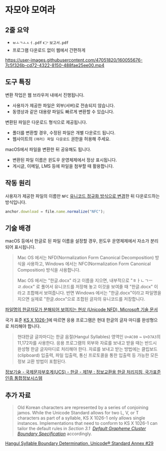 # 자모야 모여라

## 2줄 요약

- `ㅂㅗㄱㅗㅅㅓ.pdf` 👉 `보고서.pdf`
- 프로그램 다운로드 없이 웹에서 간편하게

https://user-images.githubusercontent.com/47051820/160055676-7c5f326b-cd72-4322-8150-488fae25ee00.mp4

## 도구 특징

변환 작업은 웹 브라우저 내에서 진행됩니다.

- 사용자가 제공한 파일은 외부(서버)로 전송되지 않습니다.
- 동영상과 같은 대용량 파일도 빠르게 변환할 수 있습니다.

변환된 파일은 다운로드 형식으로 제공됩니다.

- 폴더를 변환할 경우, 수정된 파일은 개별 다운로드 됩니다.
- 웹사이트의 `(여러) 파일 다운로드` 권한을 허용해 주세요.

macOS에서 파일을 변환한 뒤 공유해도 됩니다.

- 변환된 파일 이름은 윈도우 운영체제에서 정상 표시됩니다.
- 게시글, 이메일, LMS 등에 파일을 첨부할 때 활용합니다.

## 작동 원리

사용자가 제공한 파일의 이름만 `NFC` [유니코드 정규화 방식으로 변경](https://developer.mozilla.org/ko/docs/Web/JavaScript/Reference/Global_Objects/String/normalize)한 뒤 다운로드하는 방식입니다.

```javascript
anchor.download = file.name.normalize("NFC");
```

## 기술 배경

macOS 등에서 한글로 된 파일 이름을 설정할 경우, 윈도우 운영체제에서 자소가 분리되어 표시됩니다.

> Mac OS 에서는 NFD(Normalization Form Canonical Decomposition) 방식을 사용하고, Windows 에서는 NFC(Normalization Form Canonical Composition) 방식을 사용합니다.
>
> Mac OS 에서는 "한글.docx" 라고 이름을 지으면, 내부적으로 "ㅎㅏㄴㄱㅡㄹ.docx" 로 풀어서 유니코드를 저장해 놓고 이것을 보여줄 때 "한글.docx" 이라고 조합해서 보여줍니다. 반면 Windows 에서는 "한글.docx"이라고 파일명을 지으면 실제로 "한글.docx"으로 조합된 글자의 유니코드를 저장합니다.

[파일명의 한글자모가 분해되어 보여지는 현상 (Unicode NFD), Microsoft 기술 문서](https://docs.microsoft.com/ko-kr/archive/blogs/spsofficesupportko/%ED%8C%8C%EC%9D%BC%EB%AA%85%EC%9D%98-%ED%95%9C%EA%B8%80%EC%9E%90%EB%AA%A8%EA%B0%80-%EB%B6%84%ED%95%B4%EB%90%98%EC%96%B4-%EB%B3%B4%EC%97%AC%EC%A7%80%EB%8A%94-%ED%98%84%EC%83%81-unicode-nfd)

국가 표준 [KS X 1026-1](https://standard.go.kr/KSCI/standardIntro/getStandardSearchView.do?ksNo=KSX1026-1)에 따르면 응용 프로그램은 현대 한글의 글자 마디를 완성형으로 처리해야 합니다.

> 현대한글 글자마디는 한글 음절(Hangul Syllables) 영역인 `U+AC00` ~ `U+D7A3`의 11,172자를 사용한다. 응용 프로그램의 외부와 자료를 보내고 받을 때는 반드시 완성형 한글 글자마디로 처리해야 한다. 자료를 보내고 받는 방법에는 클립보드(clipboard) 입출력, 파일 입출력, 통신 프로토콜을 통한 입출력 등 가능한 모든 정보 교환 방법이 포함된다.

[정보기술 - 국제문자부호계(UCS) - 한글 - 제1부 : 정보교환용 한글 처리지침, 국가표준인증 통합정보시스템](https://standard.go.kr/KSCI/standardIntro/getStandardSearchView.do?ksNo=KSX1026-1)

## 추가 자료

> Old Korean characters are represented by a series of conjoining jamos. While the Unicode Standard allows for two L, V, or T characters as part of a syllable, KS X 1026-1 only allows single instances. Implementations that need to conform to KS X 1026-1 can tailor the default rules in _Section 3.1  [Default Grapheme Cluster Boundary Specification](https://unicode.org/reports/tr29/#Default_Grapheme_Cluster_Table)_ accordingly.

[Hangul Syllable Boundary Determination, Unicode® Standard Annex #29](https://unicode.org/reports/tr29/#Hangul_Syllable_Boundary_Determination)
